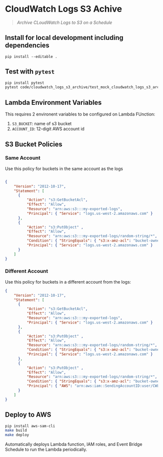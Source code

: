 # CloudWatch Logs S3 Achive

> _Archive CLoudWatch Logs to S3 on a Schedule_

## Install for local development including dependencies

`pip install --editable .`

## Test with `pytest`

```sh
pip install pytest
pytest code/cloudwatch_logs_s3_archive/test_mock_cloudwatch_logs_s3_archive.py`
```

## Lambda Environment Variables

This requires 2 environent variables to be configured on Lambda FUnction:

1. `S3_BUCKET`: name of s3 bucket
2. `ACCOUNT_ID`: 12-digit AWS account id

## S3 Bucket Policies

### Same Account

Use this policy for buckets in the same account as the logs

```json

{
    "Version": "2012-10-17",
    "Statement": [
      {
          "Action": "s3:GetBucketAcl",
          "Effect": "Allow",
          "Resource": "arn:aws:s3:::my-exported-logs",
          "Principal": { "Service": "logs.us-west-2.amazonaws.com" }
      },
      {
          "Action": "s3:PutObject" ,
          "Effect": "Allow",
          "Resource": "arn:aws:s3:::my-exported-logs/random-string/*",
          "Condition": { "StringEquals": { "s3:x-amz-acl": "bucket-owner-full-control" } },
          "Principal": { "Service": "logs.us-west-2.amazonaws.com" }
      }
    ]
}
```

### Different Account

Use this policy for buckets in a different account from the logs:

```json
{
    "Version": "2012-10-17",
    "Statement": [
      {
          "Action": "s3:GetBucketAcl",
          "Effect": "Allow",
          "Resource": "arn:aws:s3:::my-exported-logs",
          "Principal": { "Service": "logs.us-west-2.amazonaws.com" }
      },
      {
          "Action": "s3:PutObject" ,
          "Effect": "Allow",
          "Resource": "arn:aws:s3:::my-exported-logs/random-string/*",
          "Condition": { "StringEquals": { "s3:x-amz-acl": "bucket-owner-full-control" } },
          "Principal": { "Service": "logs.us-west-2.amazonaws.com" }
      },
      {
          "Action": "s3:PutObject" ,
          "Effect": "Allow",
          "Resource": "arn:aws:s3:::my-exported-logs/random-string/*",
          "Condition": { "StringEquals": { "s3:x-amz-acl": "bucket-owner-full-control" } },
          "Principal": { "AWS": "arn:aws:iam::SendingAccountID:user/CWLExportUser" }
      }
    ]
}
```

## Deploy to AWS

```sh
pip install aws-sam-cli
make build
make deploy
```

Automatically deploys Lambda function, IAM roles, and Event Bridge Schedule to run the Lambda periodically.
